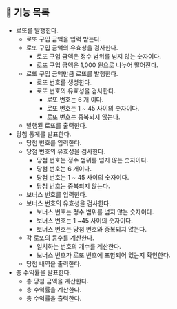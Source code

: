 ## 🎯 기능 목록

* 로또를 발행한다.
  * 로또 구입 금액을 입력 받는다.
  * 로또 구입 금액의 유효성을 검사한다.
    * 로또 구입 금액은 정수 범위를 넘지 않는 숫자이다.
    * 로또 구입 금액은 1,000 원으로 나누어 떨어진다.
  * 로또 구입 금액만큼 로또를 발행한다.
    * 로또 번호를 생성한다.
    * 로또 번호의 유효성을 검사한다.
      * 로또 번호는 6 개 이다.
      * 로또 번호는 1 ~ 45 사이의 숫자이다.
      * 로또 번호는 중복되지 않는다.
  * 발행된 로또를 출력한다.
* 당첨 통계를 발표한다.
  * 당첨 번호를 입력한다.
  * 당첨 번호의 유효성을 검사한다.
    * 당첨 번호는 정수 범위를 넘지 않는 숫자이다.
    * 당첨 번호는 6 개이다.
    * 당첨 번호는 1 ~ 45 사이의 숫자이다.
    * 당첨 번호는 중복되지 않는다.
  * 보너스 번호를 입력한다.
  * 보너스 번호의 유효성을 검사한다.
    * 보너스 번호는 정수 범위를 넘지 않는 숫자이다.
    * 보너스 번호는 1 ~45 사이의 숫자이다.
    * 보너스 번호는 당첨 번호와 중복되지 않는다.
  * 각 로또의 등수를 계산한다.
    * 일치하는 번호의 개수를 계산한다.
    * 보너스 번호가 로또 번호에 포함되어 있는지 확인한다.
  * 당첨 내역을 출력한다.
* 총 수익률을 발표한다.
  * 총 당첨 금액을 계산한다.
  * 총 수익률을 계산한다.
  * 총 수익률을 출력한다.